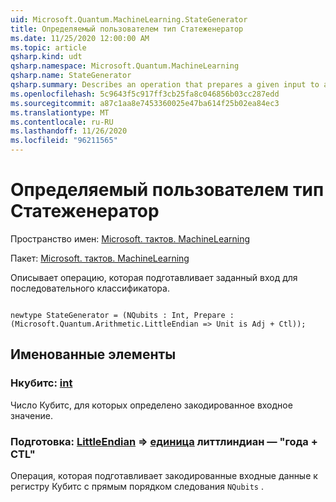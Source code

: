 ```yaml
---
uid: Microsoft.Quantum.MachineLearning.StateGenerator
title: Определяемый пользователем тип Статеженератор
ms.date: 11/25/2020 12:00:00 AM
ms.topic: article
qsharp.kind: udt
qsharp.namespace: Microsoft.Quantum.MachineLearning
qsharp.name: StateGenerator
qsharp.summary: Describes an operation that prepares a given input to a sequential classifier.
ms.openlocfilehash: 5c9643f5c917ff3cb25fa8c046856b03cc287edd
ms.sourcegitcommit: a87c1aa8e7453360025e47ba614f25b02ea84ec3
ms.translationtype: MT
ms.contentlocale: ru-RU
ms.lasthandoff: 11/26/2020
ms.locfileid: "96211565"
---
```

# <a name="stategenerator-user-defined-type"></a>Определяемый пользователем тип Статеженератор

Пространство имен: [Microsoft. тактов. MachineLearning](xref:Microsoft.Quantum.MachineLearning)

Пакет: [Microsoft. тактов. MachineLearning](https://nuget.org/packages/Microsoft.Quantum.MachineLearning)


Описывает операцию, которая подготавливает заданный вход для последовательного классификатора.

```qsharp

newtype StateGenerator = (NQubits : Int, Prepare : (Microsoft.Quantum.Arithmetic.LittleEndian => Unit is Adj + Ctl));
```



## <a name="named-items"></a>Именованные элементы

### <a name="nqubits--int"></a>Нкубитс: [int](xref:microsoft.quantum.lang-ref.int)

Число Кубитс, для которых определено закодированное входное значение.
### <a name="prepare--littleendian--unit--is-adj--ctl"></a>Подготовка: [LittleEndian](xref:Microsoft.Quantum.Arithmetic.LittleEndian) => [единица](xref:microsoft.quantum.lang-ref.unit) литтлиндиан — "года + CTL"

Операция, которая подготавливает закодированные входные данные к регистру Кубитс с прямым порядком следования `NQubits` .